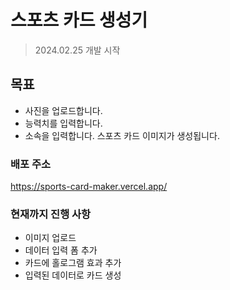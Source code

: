 # 스포츠 카드 생성기

> 2024.02.25 개발 시작

## 목표
- 사진을 업로드합니다.
- 능력치를 입력합니다.
- 소속을 입력합니다.
스포츠 카드 이미지가 생성됩니다.

### 배포 주소
https://sports-card-maker.vercel.app/

### 현재까지 진행 사항
- 이미지 업로드
- 데이터 입력 폼 추가
- 카드에 홀로그램 효과 추가
- 입력된 데이터로 카드 생성

